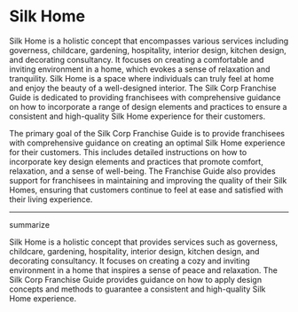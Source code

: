 # Silk Home

Silk Home is a holistic concept that encompasses various services including governess, childcare, gardening, hospitality, interior design, kitchen design, and decorating consultancy. It focuses on creating a comfortable and inviting environment in a home, which evokes a sense of relaxation and tranquility. Silk Home is a space where individuals can truly feel at home and enjoy the beauty of a well-designed interior. The Silk Corp Franchise Guide is dedicated to providing franchisees with comprehensive guidance on how to incorporate a range of design elements and practices to ensure a consistent and high-quality Silk Home experience for their customers.

The primary goal of the Silk Corp Franchise Guide is to provide franchisees with comprehensive guidance on creating an optimal Silk Home experience for their customers. This includes detailed instructions on how to incorporate key design elements and practices that promote comfort, relaxation, and a sense of well-being. The Franchise Guide also provides support for franchisees in maintaining and improving the quality of their Silk Homes, ensuring that customers continue to feel at ease and satisfied with their living experience.

-----


summarize

Silk Home is a holistic concept that provides services such as governess, childcare, gardening, hospitality, interior design, kitchen design, and decorating consultancy. It focuses on creating a cozy and inviting environment in a home that inspires a sense of peace and relaxation. The Silk Corp Franchise Guide provides guidance on how to apply design concepts and methods to guarantee a consistent and high-quality Silk Home experience.

